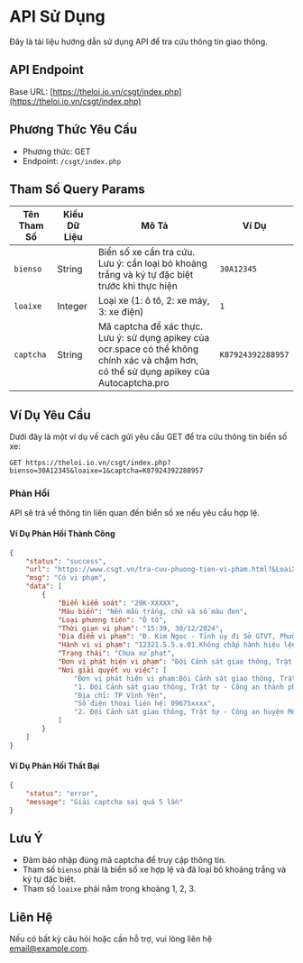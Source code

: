# API Sử Dụng

Đây là tài liệu hướng dẫn sử dụng API để tra cứu thông tin giao thông.

## API Endpoint

Base URL: [https://theloi.io.vn/csgt/index.php](https://theloi.io.vn/csgt/index.php)

## Phương Thức Yêu Cầu

- Phương thức: GET
- Endpoint: `/csgt/index.php`

## Tham Số Query Params

| Tên Tham Số | Kiểu Dữ Liệu | Mô Tả | Ví Dụ |
|-------------|--------------|-------|-------|
| `bienso`    | String       | Biển số xe cần tra cứu. Lưu ý: cần loại bỏ khoảng trắng và ký tự đặc biệt trước khi thực hiện | `30A12345` |
| `loaixe`    | Integer      | Loại xe (1: ô tô, 2: xe máy, 3: xe điện) | `1` |
| `captcha`   | String       | Mã captcha để xác thực. Lưu ý: sử dụng apikey của ocr.space có thể không chính xác và chậm hơn, có thể sử dụng apikey của Autocaptcha.pro | `K87924392288957` |

## Ví Dụ Yêu Cầu

Dưới đây là một ví dụ về cách gửi yêu cầu GET để tra cứu thông tin biển số xe:

```
GET https://theloi.io.vn/csgt/index.php?bienso=30A12345&loaixe=1&captcha=K87924392288957
```

### Phản Hồi

API sẽ trả về thông tin liên quan đến biển số xe nếu yêu cầu hợp lệ.

#### Ví Dụ Phản Hồi Thành Công

```json
{
    "status": "success",
    "url": "https://www.csgt.vn/tra-cuu-phuong-tien-vi-pham.html?&LoaiXe=1&BienKiemSoat=29KXXXXX",
    "msg": "Có vi phạm",
    "data": [
        {
            "Biển kiểm soát": "29K-XXXXX",
            "Màu biển": "Nền mầu trắng, chữ và số màu đen",
            "Loại phương tiện": "Ô tô",
            "Thời gian vi phạm": "15:39, 30/12/2024",
            "Địa điểm vi phạm": "Đ. Kim Ngọc - Tỉnh ủy đi Sở GTVT, Phường Liên Bảo, Thành phố Vĩnh Yên, Tỉnh Vĩnh Phúc",
            "Hành vi vi phạm": "12321.5.5.a.01.Không chấp hành hiệu lệnh của đèn tín hiệu giao thông",
            "Trạng thái": "Chưa xử phạt",
            "Đơn vị phát hiện vi phạm": "Đội Cảnh sát giao thông, Trật tự - Công an thành phố Vĩnh Yên - Tỉnh Vĩnh Phúc",
            "Nơi giải quyết vụ việc": [
                "Đơn vị phát hiện vi phạm:Đội Cảnh sát giao thông, Trật tự - Công an thành phố Vĩnh Yên - Tỉnh Vĩnh Phúc",
                "1. Đội Cảnh sát giao thông, Trật tự - Công an thành phố Vĩnh Yên - Tỉnh Vĩnh Phúc",
                "Địa chỉ: TP Vĩnh Yên",
                "Số điện thoại liên hệ: 09675xxxx",
                "2. Đội Cảnh sát giao thông, Trật tự - Công an huyện Mê Linh - Thành phố Hà Nội"
            ]
        }
    ]
}
```

#### Ví Dụ Phản Hồi Thất Bại

```json
{
    "status": "error",
    "message": "Giải captcha sai quá 5 lần"
}
```

## Lưu Ý

- Đảm bảo nhập đúng mã captcha để truy cập thông tin.
- Tham số `bienso` phải là biển số xe hợp lệ và đã loại bỏ khoảng trắng và ký tự đặc biệt.
- Tham số `loaixe` phải nằm trong khoảng 1, 2, 3.

## Liên Hệ

Nếu có bất kỳ câu hỏi hoặc cần hỗ trợ, vui lòng liên hệ [email@example.com](mailto:email@example.com).
